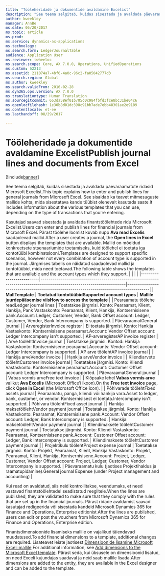 ```yaml
---
title: "Tööleheridade ja dokumentide avaldamine Excelist"
description: "See teema selgitab, kuidas sisestada ja avaldada päevaraamatute ridasid Microsoft Excelist. See sisaldab ka teavet mitmesuguste mallide kohta, mida sisestatava kande tüübist olenevalt kasutada saate."
author: kweekley
manager: AnnBe
ms.date: 06/20/2017
ms.topic: article
ms.prod: 
ms.service: dynamics-ax-applications
ms.technology: 
ms.search.form: LedgerJournalTable
audience: Application User
ms.reviewer: twheeloc
ms.search.scope: Core, AX 7.0.0, Operations, UnifiedOperations
ms.custom: 62213
ms.assetid: 211874a7-4bf0-4a0c-96c2-fa05042777d3
ms.search.region: Global
ms.author: kweekley
ms.search.validFrom: 2016-02-28
ms.dyn365.ops.version: AX 7.0.0
ms.translationtype: Human Translation
ms.sourcegitcommit: 663da58ef01b705c0c984fbfd3fce8bc31be04c6
ms.openlocfilehash: 1e30b8d01dc398c91bb7ade7ebb48301ae2e9189
ms.contentlocale: et-ee
ms.lasthandoff: 08/29/2017

---
```


# <a name="publish-journal-lines-and-documents-from-excel"></a><span data-ttu-id="ced80-104">Tööleheridade ja dokumentide avaldamine Excelist</span><span class="sxs-lookup"><span data-stu-id="ced80-104">Publish journal lines and documents from Excel</span></span>

[!include[banner](../includes/banner.md)]


<span data-ttu-id="ced80-105">See teema selgitab, kuidas sisestada ja avaldada päevaraamatute ridasid Microsoft Excelist.</span><span class="sxs-lookup"><span data-stu-id="ced80-105">This topic explains how to enter and publish lines for general journals from Microsoft Excel.</span></span> <span data-ttu-id="ced80-106">See sisaldab ka teavet mitmesuguste mallide kohta, mida sisestatava kande tüübist olenevalt kasutada saate.</span><span class="sxs-lookup"><span data-stu-id="ced80-106">It includes information about the various templates that you can use, depending on the type of transactions that you're entering.</span></span>

<span data-ttu-id="ced80-107">Kasutajad saavad sisestada ja avaldada finantstöölehtede ridu Microsoft Excelist.</span><span class="sxs-lookup"><span data-stu-id="ced80-107">Users can enter and publish lines for financial journals from Microsoft Excel.</span></span> <span data-ttu-id="ced80-108">Pärast töölehe loomist kuvab nupp **Ava read Excelis** saadaolevad mallid.</span><span class="sxs-lookup"><span data-stu-id="ced80-108">After a user creates a journal, the **Open lines in Excel** button displays the templates that are available.</span></span> <span data-ttu-id="ced80-109">Mallid on mõeldud konkreetsete stsenaariumide toetamiseks, kuid töölehel ei toetata iga kontotüübi kombinatsiooni.</span><span class="sxs-lookup"><span data-stu-id="ced80-109">Templates are designed to support specific scenarios, however not every combination of account type is supported in the journal.</span></span> <span data-ttu-id="ced80-110">Järgmises tabelis on näidatud saadaolevad mallid ja kontotüübid, mida need toetavad.</span><span class="sxs-lookup"><span data-stu-id="ced80-110">The following table shows the templates that are available and the account types which they support.</span></span>
|                          |                                                                                                                         |                                                                                         |
|--------------------------|-------------------------------------------------------------------------------------------------------------------------|-----------------------------------------------------------------------------------------|
| <span data-ttu-id="ced80-111">**Mall**</span><span class="sxs-lookup"><span data-stu-id="ced80-111">**Template**</span></span>             | <span data-ttu-id="ced80-112">**Toetatud kontotüübid**</span><span class="sxs-lookup"><span data-stu-id="ced80-112">**Supported account types**</span></span>                                                                                             | <span data-ttu-id="ced80-113">**Mallile juurdepääsemise viis**</span><span class="sxs-lookup"><span data-stu-id="ced80-113">**How to access the template**</span></span>                                                          |
| <span data-ttu-id="ced80-114">Pearaamatu töölehe read</span><span class="sxs-lookup"><span data-stu-id="ced80-114">Ledger journal lines</span></span>     | <span data-ttu-id="ced80-115">Toetatakse järgmisi. Konto: Pearaamat, Klient, Hankija, Pank Vastaskonto: Pearaamat, Klient, Hankija, Kontsernisisene pank.</span><span class="sxs-lookup"><span data-stu-id="ced80-115">Account: Ledger, Customer, Vendor, Bank Offset account: Ledger, Customer, Vendor, Bank Intercompany is supported.</span></span>       | <span data-ttu-id="ced80-116">Päevaraamat</span><span class="sxs-lookup"><span data-stu-id="ced80-116">General journal</span></span>                                                                         |
| <span data-ttu-id="ced80-117">Arveregister</span><span class="sxs-lookup"><span data-stu-id="ced80-117">Invoice register</span></span>         | <span data-ttu-id="ced80-118">Ei toetata järgmisi. Konto: Hankija Vastaskonto: Kontsernisisene pearaamat.</span><span class="sxs-lookup"><span data-stu-id="ced80-118">Account: Vendor Offset account: Ledger Intercompany isn't supported.</span></span>                                                    | <span data-ttu-id="ced80-119">AP-arveregister</span><span class="sxs-lookup"><span data-stu-id="ced80-119">AP invoice register</span></span>                                                                     |
| <span data-ttu-id="ced80-120">Arve tööleht</span><span class="sxs-lookup"><span data-stu-id="ced80-120">Invoice journal</span></span>          | <span data-ttu-id="ced80-121">Toetatakse järgmisi. Kontod: Hankija Vastaskonto: Kontsernisisene pearaamat.</span><span class="sxs-lookup"><span data-stu-id="ced80-121">Accounts: Vendor Offset account: Ledger Intercompany is supported.</span></span>                                                      | <span data-ttu-id="ced80-122">AP arve tööleht</span><span class="sxs-lookup"><span data-stu-id="ced80-122">AP invoice journal</span></span>                                                                      |
| <span data-ttu-id="ced80-123">Hankija arve</span><span class="sxs-lookup"><span data-stu-id="ced80-123">Vendor invoice</span></span>           |                                                                                                                         | <span data-ttu-id="ced80-124">Hankija arve</span><span class="sxs-lookup"><span data-stu-id="ced80-124">Vendor invoice</span></span>                                                                          |
| <span data-ttu-id="ced80-125">Kliendiarvete tööleht</span><span class="sxs-lookup"><span data-stu-id="ced80-125">Customer invoice journal</span></span> | <span data-ttu-id="ced80-126">Toetatakse järgmisi. Konto: Kliendi Vastaskonto: Kontsernisisene pearaamat.</span><span class="sxs-lookup"><span data-stu-id="ced80-126">Account: Customer Offset account: Ledger Intercompany is supported.</span></span>                                                     | <span data-ttu-id="ced80-127">Päevaraamat</span><span class="sxs-lookup"><span data-stu-id="ced80-127">General journal</span></span>                                                                         |
| <span data-ttu-id="ced80-128">Vabas vormis arve</span><span class="sxs-lookup"><span data-stu-id="ced80-128">Free text invoice</span></span>        |                                                                                                                         | <span data-ttu-id="ced80-129">Klõpsake lehel **Vabas vormis arve** valikut **Ava Excelis** (Microsoft Office’i ikoon).</span><span class="sxs-lookup"><span data-stu-id="ced80-129">On the **Free text invoice** page, click **Open in Excel** (the Microsoft Office icon).</span></span> |
| <span data-ttu-id="ced80-130">Põhivarade tööleht</span><span class="sxs-lookup"><span data-stu-id="ced80-130">Fixed assets journal</span></span>     | <span data-ttu-id="ced80-131">Pearaamatu, panga, kliendi või hankija vara.</span><span class="sxs-lookup"><span data-stu-id="ced80-131">Asset to ledger, bank, customer, or vendor.</span></span> <span data-ttu-id="ced80-132">Kontsernisisest ei toetata.</span><span class="sxs-lookup"><span data-stu-id="ced80-132">Intercompany isn't supported.</span></span>                                               | <span data-ttu-id="ced80-133">Põhivara tööleht</span><span class="sxs-lookup"><span data-stu-id="ced80-133">Fixed asset journal</span></span>                                                                     |
| <span data-ttu-id="ced80-134">Hankija maksetööleht</span><span class="sxs-lookup"><span data-stu-id="ced80-134">Vendor payment journal</span></span>   | <span data-ttu-id="ced80-135">Toetatakse järgmisi. Konto: Hankija Vastaskonto: Pearaamat, Kontsernisisene pank.</span><span class="sxs-lookup"><span data-stu-id="ced80-135">Account: Vendor Offset account: Ledger, Bank Intercompany is supported.</span></span>                                                 | <span data-ttu-id="ced80-136">Hankija maksetööleht</span><span class="sxs-lookup"><span data-stu-id="ced80-136">Vendor payment journal</span></span>                                                                  |
| <span data-ttu-id="ced80-137">Kliendimaksete tööleht</span><span class="sxs-lookup"><span data-stu-id="ced80-137">Customer payment journal</span></span> | <span data-ttu-id="ced80-138">Toetatakse järgmisi. Konto: Kliendi Vastaskonto: Pearaamat, Kontsernisisene pank.</span><span class="sxs-lookup"><span data-stu-id="ced80-138">Account: Customer Offset account: Ledger, Bank Intercompany is supported.</span></span>                                               | <span data-ttu-id="ced80-139">Kliendimaksete tööleht</span><span class="sxs-lookup"><span data-stu-id="ced80-139">Customer payment journal</span></span>                                                                |
| <span data-ttu-id="ced80-140">Projektikulu tööleht</span><span class="sxs-lookup"><span data-stu-id="ced80-140">Project expense journal</span></span>  | <span data-ttu-id="ced80-141">Toetatakse järgmisi. Konto: Projekt, Pearaamat, Klient, Hankija Vastaskonto: Projekt, Pearaamat, Klient, Hankija, Kontsernisisene.</span><span class="sxs-lookup"><span data-stu-id="ced80-141">Account: Project, Ledger, Customer, Vendor Offset account: Project, Ledger, Customer, Vendor Intercompany is supported.</span></span> | <span data-ttu-id="ced80-142">Päevaraamatu kulu (jaotises Projektihaldus ja raamatupidamine).</span><span class="sxs-lookup"><span data-stu-id="ced80-142">General journal Expense (under Project management and accounting)</span></span>                       |

<span data-ttu-id="ced80-143">Kui read on avaldatud, siis neid kontrollitakse, veendumaks, et need vastavad finantstöölehtedel seadistatud reeglitele.</span><span class="sxs-lookup"><span data-stu-id="ced80-143">When the lines are published, they are validated to make sure that they comply with the rules that are set up in the financial journals.</span></span> <span data-ttu-id="ced80-144">Pärast ridade avaldamist saavad kasutajad redigeerida või sisestada kandeid Microsoft Dynamics 365 for Finance and Operations, Enterprise editionist.</span><span class="sxs-lookup"><span data-stu-id="ced80-144">After the lines are published, users can edit or post the vouchers from Microsoft Dynamics 365 for Finance and Operations, Enterprise edition.</span></span> 

<span data-ttu-id="ced80-145">Finantsdimensioonide lisamiseks mallile on vajalikud täiendavad muudatused.</span><span class="sxs-lookup"><span data-stu-id="ced80-145">To add financial dimensions to a template, additional changes are required.</span></span> <span data-ttu-id="ced80-146">Lisateavet leiate jaotisest [Dimensioonide lisamine Microsoft Exceli mallile](/dynamics365/unified-operations/dev-itpro/financial/add-dimensions-excel-templates).</span><span class="sxs-lookup"><span data-stu-id="ced80-146">For additional information, see [Add dimensions to the Microsoft Excel template](/dynamics365/unified-operations/dev-itpro/financial/add-dimensions-excel-templates).</span></span> <span data-ttu-id="ced80-147">Pärast seda, kui üksusele on dimensioonid lisatud, on need Exceli kujundajas saadaval ja neid saab mallile lisada.</span><span class="sxs-lookup"><span data-stu-id="ced80-147">After dimensions are added to the entity, they are available in the Excel designer and can be added to the template.</span></span>






